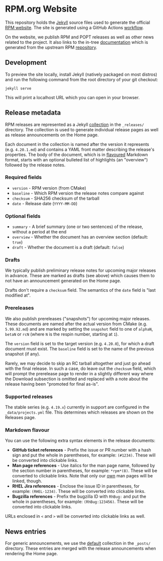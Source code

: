 # RPM.org Website

This repository holds the [Jekyll](https://jekyllrb.com/) source files used to
generate the official [RPM website](https://rpm.org/).  The site is generated
using a GitHub Actions [workflow](.github/workflows/gh-pages.yml).

On the website, we publish RPM and POPT releases as well as other news related
to the project. It also links to the in-tree
[documentation](https://rpm-software-management.github.io/rpm/) which is
generated from the upstream RPM
[repository](https://github.com/rpm-software-management/rpm/).

## Development

To preview the site locally, install Jekyll (natively packaged on most distros)
and run the following command from the root directory of your git checkout:

    jekyll serve

This will print a localhost URL which you can open in your browser.

## Release metadata

RPM releases are represented as a Jekyll
[collection](https://jekyllrb.com/docs/collections/) in the `_releases/`
directory.  The collection is used to generate individual release pages as well
as release announcements on the Home page.

Each document in the collection is named after the version it represents (e.g.
`4.20.1.md`) and contains a YAML front matter describing the release's
properties.  The body of the document, which is in
[flavoured](#markdown-flavour) Markdown format, starts with an optional
bulleted list of highlights (an "overview") followed by the release notes.

### Required fields

* `version` - RPM version (from CMake)
* `baseline` - Which RPM version the release notes compare against
* `checksum` - SHA256 checksum of the tarball
* `date` - Release date (`YYYY-MM-DD`)

### Optional fields

* `summary` - A brief summary (one or two sentences) of the release, without a
  period at the end
* `overview` - Whether the document has an overview section (default: `true`)
* `draft` - Whether the document is a draft (default: `false`)

### Drafts

We typically publish preliminary release notes for upcoming major releases in
advance.  These are marked as drafts (see above) which causes them to not have
an announcement generated on the Home page.

Drafts don't require a `checksum` field.  The semantics of the `date` field is
"last modified at".

### Prereleases

We also publish prereleases ("snapshots") for upcoming major releases.  These
documents are named after the actual version from CMake (e.g. `5.99.92.md`) and
are marked by setting the `snapshot` field to one of `alphaN`, `betaN` or `rcN`
(where `N` is the respin number, starting at `1`).

The `version` field is set to the target version (e.g. `4.20.0`), for which a
draft document must exist. The `baseline` field is set to the name of the
previous snapshot (if any).

Rarely, we may decide to skip an RC tarball altogether and just go ahead with
the final release. In such a case, do leave out the `checksum` field, which
will prompt the prerelease page to render in a slightly different way where the
Download subsection is omitted and replaced with a note about the release
having been "promoted for final as-is".

### Supported releases

The stable series (e.g. `4.19.x`) currently in support are configured in the
`_data/projects.yml` file.  This determines which releases are shown on the
Releases page.

### Markdown flavour

You can use the following extra syntax elements in the release documents:

* **GitHub ticket references** - Prefix the issue or PR number with a hash sign
  and put the whole in parentheses, for example: `(#1234)`.  These will be
  converted into clickable links.
* **Man page references** - Use italics for the man page name, followed by the
  section number in parentheses, for example: `*rpm*(8)`.  These will be
  converted to clickable links.  Note that only our
  [own](https://rpm-software-management.github.io/rpm/man/) man pages will be
  linked, though.
* **RHEL Jira references** - Enclose the issue ID in parentheses, for example:
  `(RHEL-1234)`.  These will be converted into clickable links.
* **Bugzilla references** - Prefix the bugzilla ID with `RhBug:` and put the
  whole in parentheses, for example: `(RhBug:123456)`.  These will be converted
  into clickable links.

URLs enclosed in `<` and `>` will be converted into clickable links as well.

## News entries

For generic announcements, we use the
[default](https://jekyllrb.com/docs/posts/) collection in the `_posts/`
directory.  These entries are merged with the release announcements when
rendering the Home page.
